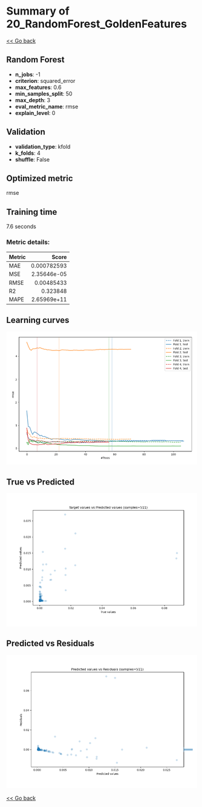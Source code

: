# Summary of 20_RandomForest_GoldenFeatures

[<< Go back](../README.md)


## Random Forest
- **n_jobs**: -1
- **criterion**: squared_error
- **max_features**: 0.6
- **min_samples_split**: 50
- **max_depth**: 3
- **eval_metric_name**: rmse
- **explain_level**: 0

## Validation
 - **validation_type**: kfold
 - **k_folds**: 4
 - **shuffle**: False

## Optimized metric
rmse

## Training time

7.6 seconds

### Metric details:
| Metric   |       Score |
|:---------|------------:|
| MAE      | 0.000782593 |
| MSE      | 2.35646e-05 |
| RMSE     | 0.00485433  |
| R2       | 0.323848    |
| MAPE     | 2.65969e+11 |



## Learning curves
![Learning curves](learning_curves.png)
## True vs Predicted

![True vs Predicted](true_vs_predicted.png)


## Predicted vs Residuals

![Predicted vs Residuals](predicted_vs_residuals.png)



[<< Go back](../README.md)
